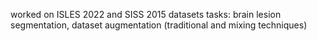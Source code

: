 worked on ISLES 2022 and SISS 2015 datasets
tasks: brain lesion segmentation, dataset augmentation (traditional and mixing techniques)
